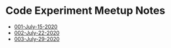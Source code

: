 # Code Experiment Meetup Notes

- [001-July-15-2020](./2020/july/001-july-15-2020/readme.md)
- [002-July-22-2020](./2020/july/002-july-22-2020/readme.md)
- [003-July-29-2020](./2020/july/003-july-29-2020/readme.md)